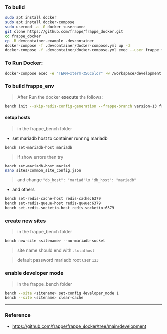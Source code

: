 ### To build
```sh
sudo apt install docker
sudo apt install docker-compose
sudo usermod -a -G docker <username>
git clone https://github.com/frappe/frappe_docker.git
cd frappe_docker
cp -R devcontainer-example .devcontainer
docker-compose -f .devcontainer/docker-compose.yml up -d
docker-compose -f .devcontainer/docker-compose.yml exec --user frappe frappe bash -c "sudo chown -R frappe:frappe ."
```

### To Run Docker:
```sh
docker-compose exec -e "TERM=xterm-256color" -w /workspace/development frappe bash
```

### To build frappe_env
> After  Run the docker **execute** the follows:

  ```sh
  bench init --skip-redis-config-generation --frappe-branch version-13 frappe-bench
  ```
#### setup hosts
> in the frappe_bench folder

- set mariadb host to container running mariadb
```sh
bench set-mariadb-host mariadb
```

> if show errors then try
```sh
bench set-mariadb-host mariad
nano sites/common_site_config.json
```
> and change `"db_host": "mariad"` to `"db_host": "mariadb"`

- and others
```sh
bench set-redis-cache-host redis-cache:6379
bench set-redis-queue-host redis-queue:6379
bench set-redis-socketio-host redis-socketio:6379
```

### create new sites
> in the frappe_bench folder

```sh
bench new-site <sitename> --no-mariadb-socket
```

> site name should end with `.localhost`

> default password mariadb root user  `123`

### enable developer mode
> in the frappe_bench folder

```sh
bench --site <sitename> set-config developer_mode 1
bench --site <sitename> clear-cache
```

----------------------------------------------------------------

### Reference
- <https://github.com/frappe/frappe_docker/tree/main/development>
